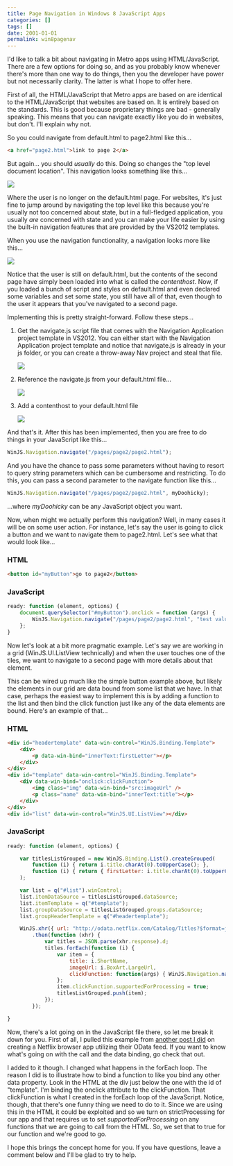```yaml
---
title: Page Navigation in Windows 8 JavaScript Apps
categories: []
tags: []
date: 2001-01-01
permalink: win8pagenav
---
```


I&#39;d like to talk a bit about navigating in Metro apps using HTML/JavaScript. There are a few options for doing so, and as you probably know whenever there&#39;s more than one way to do things, then you the developer have power but not necessarily clarity.  The latter is what I hope to offer here.
<!-- xmore -->

First of all, the HTML/JavaScript that Metro apps are based on are identical to the HTML/JavaScript that websites are based on. It is entirely based on the standards. This is good because proprietary things are bad - generally speaking. This means that you can navigate exactly like you do in websites, but don&#39;t. I&#39;ll explain why not.

So you could navigate from default.html to page2.html like this...

``` html
<a href="page2.html">link to page 2</a>
```

But again... you should _usually_ do this. Doing so changes the "top level document location". This navigation looks something like this...

![](/files/win8pagenav_01.png)

Where the user is no longer on the default.html page. For websites, it&#39;s just fine to jump around by navigating the top level like this because you&#39;re usually not too concerned about state, but in a full-fledged application, you usually _are_ concerned with state and you can make your life easier by using the built-in navigation features that are provided by the VS2012 templates.

When you use the navigation functionality, a navigation looks more like this...

![](/files/win8pagenav_02.png)

Notice that the user is still on default.html, but the contents of the second page have simply been loaded into what is called the _contenthost_. Now, if you loaded a bunch of script and styles on default.html and even declared some variables and set some state, you still have all of that, even though to the user it appears that you&#39;ve navigated to a second page.

Implementing this is pretty straight-forward. Follow these steps...

1.  Get the navigate.js script file that comes with the Navigation Application project template in VS2012\. You can either start with the Navigation Application project template and notice that navigate.js is already in your js folder, or you can create a throw-away Nav project and steal that file.

    ![](/files/win8pagenav_03.png)
2.  Reference the navigate.js from your default.html file...

    ![](/files/win8pagenav_04.png)
3.  Add a contenthost to your default.html file

    ![](/files/win8pagenav_05.png)

And that&#39;s it. After this has been implemented, then you are free to do things in your JavaScript like this...

``` js
WinJS.Navigation.navigate("/pages/page2/page2.html");
```

And you have the chance to pass some parameters without having to resort to query string parameters which can be cumbersome and restricting. To do this, you can pass a second parameter to the navigate function like this...

``` js
WinJS.Navigation.navigate("/pages/page2/page2.html", myDoohicky);
```

...where _myDoohicky_ can be any JavaScript object you want.

Now, when might we actually perform this navigation? Well, in many cases it will be on some user action. For instance, let&#39;s say the user is going to click a button and we want to navigate them to page2.html. Let&#39;s see what that would look like...

### **HTML**

``` html
<button id="myButton">go to page2</button>
```

### **JavaScript**

``` js
ready: function (element, options) {
    document.querySelector("#myButton").onclick = function (args) {
        WinJS.Navigation.navigate("/pages/page2/page2.html", "test value");
    };
}
```

Now let&#39;s look at a bit more pragmatic example. Let&#39;s say we are working in a grid (WinJS.UI.ListView technically) and when the user touches one of the tiles, we want to navigate to a second page with more details about that element.

This can be wired up much like the simple button example above, but likely the elements in our grid are data bound from some list that we have. In that case, perhaps the easiest way to implement this is by adding a function to the list and then bind the click function just like any of the data elements are bound. Here&#39;s an example of that...

### **HTML**

``` html
<div id="headertemplate" data-win-control="WinJS.Binding.Template">
    <div>
        <p data-win-bind="innerText:firstLetter"></p>
    </div>
</div>
<div id="template" data-win-control="WinJS.Binding.Template">
    <div data-win-bind="onclick:clickFunction">
        <img class="img" data-win-bind="src:imageUrl" />
        <p class="name" data-win-bind="innerText:title"></p>
    </div>
</div>
<div id="list" data-win-control="WinJS.UI.ListView"></div>
```

### **JavaScript**

``` js
ready: function (element, options) {

    var titlesListGrouped = new WinJS.Binding.List().createGrouped(
        function (i) { return i.title.charAt(0).toUpperCase(); },
        function (i) { return { firstLetter: i.title.charAt(0).toUpperCase() }; }
    );

    var list = q("#list").winControl;
    list.itemDataSource = titlesListGrouped.dataSource;
    list.itemTemplate = q("#template");
    list.groupDataSource = titlesListGrouped.groups.dataSource;
    list.groupHeaderTemplate = q("#headertemplate");

    WinJS.xhr({ url: "http://odata.netflix.com/Catalog/Titles?$format=json&amp;$top=200" })
        .then(function (xhr) {
            var titles = JSON.parse(xhr.response).d;
            titles.forEach(function (i) {
                var item = {
                    title: i.ShortName,
                    imageUrl: i.BoxArt.LargeUrl,
                    clickFunction: function(args) { WinJS.Navigation.navigate("/pages/page2/page2.html", item); }
                };
                item.clickFunction.supportedForProcessing = true;
                titlesListGrouped.push(item);
            });
        });

}
```

Now, there&#39;s a lot going on in the JavaScript file there, so let me break it down for you. First of all, I pulled this example from [another post I did](/netflixstage1) on creating a Netflix browser app utilizing their OData feed. If you want to know what&#39;s going on with the call and the data binding, go check that out.

I added to it though. I changed what happens in the forEach loop. The reason I did is to illustrate how to bind a function to like you bind any other data property. Look in the HTML at the div just below the one with the id of "template". I&#39;m binding the onclick attribute to the clickFunction. That clickFunction is what I created in the forEach loop of the JavaScript. Notice, though, that there&#39;s one funny thing we need to do to it. Since we are using this in the HTML it could be exploited and so we turn on strictProcessing for our app and that requires us to set _supportedForProcessing_ on any functions that we are going to call from the HTML. So, we set that to true for our function and we&#39;re good to go.

I hope this brings the concept home for you. If you have questions, leave a comment below and I&#39;ll be glad to try to help.